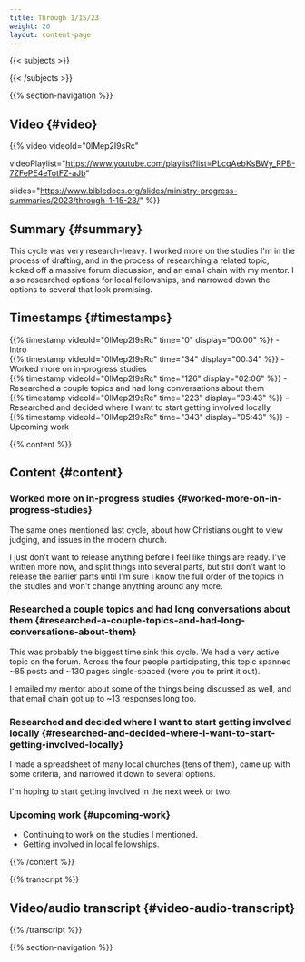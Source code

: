 ```yaml
---
title: Through 1/15/23
weight: 20
layout: content-page
---
```


{{< subjects >}}

{{< /subjects >}}

{{% section-navigation %}}

## Video {#video}

{{% video
videoId="0lMep2I9sRc"

videoPlaylist="https://www.youtube.com/playlist?list=PLcqAebKsBWy_RPB-7ZFePE4eTotFZ-aJb"

slides="https://www.bibledocs.org/slides/ministry-progress-summaries/2023/through-1-15-23/"
%}}

## Summary {#summary}

This cycle was very research-heavy. I worked more on the studies I'm in the process of drafting, and in the process of researching a related topic, kicked off a massive forum discussion, and an email chain with my mentor. I also researched options for local fellowships, and narrowed down the options to several that look promising.

## Timestamps {#timestamps}

{{% timestamp videoId="0lMep2I9sRc" time="0" display="00:00" %}} - Intro  
{{% timestamp videoId="0lMep2I9sRc" time="34" display="00:34" %}} - Worked more on in-progress studies  
{{% timestamp videoId="0lMep2I9sRc" time="126" display="02:06" %}} - Researched a couple topics and had long conversations about them  
{{% timestamp videoId="0lMep2I9sRc" time="223" display="03:43" %}} - Researched and decided where I want to start getting involved locally  
{{% timestamp videoId="0lMep2I9sRc" time="343" display="05:43" %}} - Upcoming work  

{{% content %}}

## Content {#content}

<!-- --- -->

### Worked more on in-progress studies {#worked-more-on-in-progress-studies}

The same ones mentioned last cycle, about how Christians ought to view judging, and issues in the modern church.

I just don't want to release anything before I feel like things are ready. I've written more now, and split things into several parts, but still don't want to release the earlier parts until I'm sure I know the full order of the topics in the studies and won't change anything around any more.

<!-- --- -->

### Researched a couple topics and had long conversations about them {#researched-a-couple-topics-and-had-long-conversations-about-them}

This was probably the biggest time sink this cycle. We had a very active topic on the forum. Across the four people participating, this topic spanned ~85 posts and ~130 pages single-spaced (were you to print it out).

I emailed my mentor about some of the things being discussed as well, and that email chain got up to ~13 responses long too.

<!-- --- -->

### Researched and decided where I want to start getting involved locally {#researched-and-decided-where-i-want-to-start-getting-involved-locally}

I made a spreadsheet of many local churches (tens of them), came up with some criteria, and narrowed it down to several options.

I'm hoping to start getting involved in the next week or two.

<!-- --- -->

### Upcoming work {#upcoming-work}

- Continuing to work on the studies I mentioned.
- Getting involved in local fellowships.

{{% /content %}}

{{% transcript %}}

## Video/audio transcript {#video-audio-transcript}



{{% /transcript %}}

{{% section-navigation %}}
